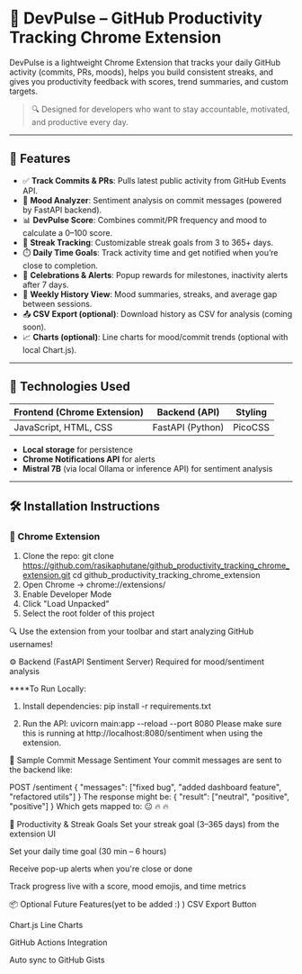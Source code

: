 ﻿# 🚀 DevPulse – GitHub Productivity Tracking Chrome Extension

DevPulse is a lightweight Chrome Extension that tracks your daily GitHub activity (commits, PRs, moods), helps you build consistent streaks, and gives you productivity feedback with scores, trend summaries, and custom targets. 

> 🔍 Designed for developers who want to stay accountable, motivated, and productive every day.

---

## 🔧 Features

- ✅ **Track Commits & PRs**: Pulls latest public activity from GitHub Events API.
- 🧠 **Mood Analyzer**: Sentiment analysis on commit messages (powered by FastAPI backend).
- 📊 **DevPulse Score**: Combines commit/PR frequency and mood to calculate a 0–100 score.
- 📆 **Streak Tracking**: Customizable streak goals from 3 to 365+ days.
- ⏱️ **Daily Time Goals**: Track activity time and get notified when you’re close to completion.
- 🎉 **Celebrations & Alerts**: Popup rewards for milestones, inactivity alerts after 7 days.
- 📜 **Weekly History View**: Mood summaries, streaks, and average gap between sessions.
- 📤 **CSV Export (optional)**: Download history as CSV for analysis (coming soon).
- 📈 **Charts (optional)**: Line charts for mood/commit trends (optional with local Chart.js).

---

## 🧠 Technologies Used

| Frontend (Chrome Extension) | Backend (API) | Styling |
|-----------------------------|----------------|---------|
| JavaScript, HTML, CSS       | FastAPI (Python) | PicoCSS |

- **Local storage** for persistence
- **Chrome Notifications API** for alerts
- **Mistral 7B** (via local Ollama or inference API) for sentiment analysis

---

## 🛠️ Installation Instructions

### 🔗 Chrome Extension

1. Clone the repo:
git clone https://github.com/rasikaphutane/github_productivity_tracking_chrome_extension.git
cd github_productivity_tracking_chrome_extension 
2. Open Chrome → chrome://extensions/
3. Enable Developer Mode
4. Click "Load Unpacked"
5. Select the root folder of this project

🔍 Use the extension from your toolbar and start analyzing GitHub usernames!

⚙️ Backend (FastAPI Sentiment Server)
Required for mood/sentiment analysis

****To Run Locally:
1. Install dependencies:
pip install -r requirements.txt

2. Run the API:
uvicorn main:app --reload --port 8080
Please make sure this is running at http://localhost:8080/sentiment when using the extension.

🧪 Sample Commit Message Sentiment
Your commit messages are sent to the backend like:

POST /sentiment
{
  "messages": ["fixed bug", "added dashboard feature", "refactored utils"]
}
The response might be:
{
  "result": ["neutral", "positive", "positive"]
}
Which gets mapped to: 😐 🔥 🔥

🎯 Productivity & Streak Goals
Set your streak goal (3–365 days) from the extension UI

Set your daily time goal (30 min – 6 hours)

Receive pop-up alerts when you're close or done

Track progress live with a score, mood emojis, and time metrics

📦 Optional Future Features(yet to be added :) )
 CSV Export Button

 Chart.js Line Charts

 GitHub Actions Integration

 Auto sync to GitHub Gists

 
